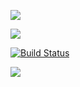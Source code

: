 <a href="https://codeclimate.com/github/codeclimate/codeclimate/maintainability"><img src="https://api.codeclimate.com/v1/badges/a99a88d28ad37a79dbf6/maintainability" /></a>

<a href="https://codeclimate.com/github/codeclimate/codeclimate/test_coverage"><img src="https://api.codeclimate.com/v1/badges/a99a88d28ad37a79dbf6/test_coverage" /></a>

[![Build Status](https://travis-ci.com/Gornalas/python-project-lvl1.svg?branch=master)](https://travis-ci.com/Gornalas/python-project-lvl1)

<a href="https://asciinema.org/a/WMaUs6XiviUZruBmWuhJ8mLQi" target="_blank"><img src="https://asciinema.org/a/WMaUs6XiviUZruBmWuhJ8mLQi.svg" /></a>
